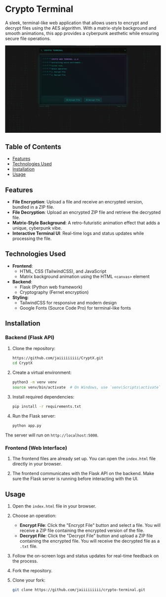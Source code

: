 # Crypto Terminal

A sleek, terminal-like web application that allows users to encrypt and decrypt files using the AES algorithm. With a matrix-style background and smooth animations, this app provides a cyberpunk aesthetic while ensuring secure file operations.

![Crypto Terminal Screenshot](image.png) <!-- Optionally add a screenshot -->

## Table of Contents
- [Features](#features)
- [Technologies Used](#technologies-used)
- [Installation](#installation)
- [Usage](#usage)

## Features
- **File Encryption**: Upload a file and receive an encrypted version, bundled in a ZIP file.
- **File Decryption**: Upload an encrypted ZIP file and retrieve the decrypted file.
- **Matrix-Style Background**: A retro-futuristic animation effect that adds a unique, cyberpunk vibe.
- **Interactive Terminal UI**: Real-time logs and status updates while processing the file.

## Technologies Used
- **Frontend**: 
  - HTML, CSS (TailwindCSS), and JavaScript
  - Matrix background animation using the HTML `<canvas>` element
- **Backend**: 
  - Flask (Python web framework)
  - Cryptography (Fernet encryption)
- **Styling**: 
  - TailwindCSS for responsive and modern design
  - Google Fonts (Source Code Pro) for terminal-like fonts

## Installation

### Backend (Flask API)

1. Clone the repository:
    ```bash
    https://github.com/jaiiiiiiiii/CryptX.git
    cd CryptX
    ```

2. Create a virtual environment:
    ```bash
    python3 -m venv venv
    source venv/bin/activate  # On Windows, use `venv\Scripts\activate`
    ```

3. Install required dependencies:
    ```bash
    pip install -r requirements.txt
    ```

4. Run the Flask server:
    ```bash
    python app.py
    ```

The server will run on `http://localhost:5000`.

### Frontend (Web Interface)

1. The frontend files are already set up. You can open the `index.html` file directly in your browser.

2. The frontend communicates with the Flask API on the backend. Make sure the Flask server is running before interacting with the UI.

## Usage

1. Open the `index.html` file in your browser.
2. Choose an operation:
    - **Encrypt File**: Click the "Encrypt File" button and select a file. You will receive a ZIP file containing the encrypted version of the file.
    - **Decrypt File**: Click the "Decrypt File" button and upload a ZIP file containing the encrypted file. You will receive the decrypted file as a `.txt` file.
3. Follow the on-screen logs and status updates for real-time feedback on the process.



1. Fork the repository.
2. Clone your fork:
    ```bash
    git clone https://github.com/jaiiiiiiiii/crypto-terminal.git
    ```
